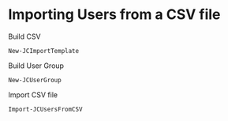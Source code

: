 # Importing Users from a CSV file
  
  Build CSV
          
    New-JCImportTemplate
    
  Build User Group
  
    New-JCUserGroup
    
  Import CSV file 
  
    Import-JCUsersFromCSV
    
   
